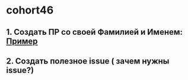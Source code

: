 # cohort46

## 1. Создать ПР со своей Фамилией и Именем: [Пример](https://github.com/zuhijan/cohort46/pull/3)
## 2. Создать полезное issue ( зачем нужны issue?) 
